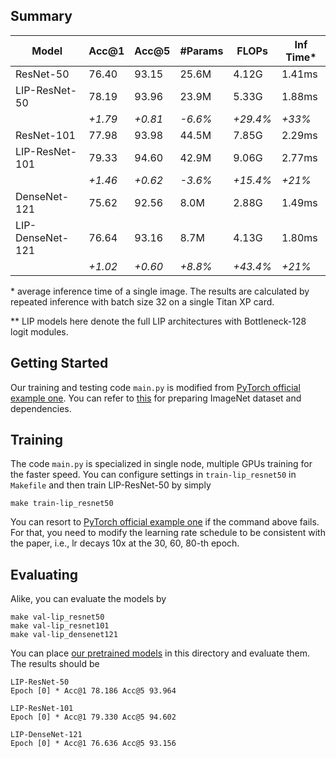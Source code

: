 ## Summary

| Model            | Acc@1   | Acc@5   | #Params | FLOPs    | Inf Time* |
| ---------------- | ------- | ------- | ------- | -------- | --------- |
| ResNet-50        | 76.40   | 93.15   | 25.6M   | 4.12G    | 1.41ms    |
| LIP-ResNet-50    | 78.19   | 93.96   | 23.9M   | 5.33G    | 1.88ms    |
|                  | _+1.79_ | _+0.81_ | _-6.6%_ | _+29.4%_ | _+33%_    |
| ResNet-101       | 77.98   | 93.98   | 44.5M   | 7.85G    | 2.29ms    |
| LIP-ResNet-101   | 79.33   | 94.60   | 42.9M   | 9.06G    | 2.77ms    |
|                  | _+1.46_ | _+0.62_ | _-3.6%_ | _+15.4%_ | _+21%_    |
| DenseNet-121     | 75.62   | 92.56   | 8.0M    | 2.88G    | 1.49ms    |
| LIP-DenseNet-121 | 76.64   | 93.16   | 8.7M    | 4.13G    | 1.80ms    |
|                  | _+1.02_ | _+0.60_ | _+8.8%_ | _+43.4%_ | _+21%_    |


\* average inference time of a single image. The results are calculated by repeated inference with batch size 32 on a single Titan XP card.

\** LIP models here denote the full LIP architectures with Bottleneck-128 logit modules.

## Getting Started
Our training and testing code `main.py` is modified from [PyTorch official example one](https://github.com/pytorch/examples/tree/master/imagenet). You can refer to [this](https://github.com/pytorch/examples/tree/master/imagenet) for preparing ImageNet dataset and dependencies.

## Training
The code `main.py` is specialized in single node, multiple GPUs training for the faster speed. You can configure settings in `train-lip_resnet50` in `Makefile` and then train LIP-ResNet-50 by simply
```
make train-lip_resnet50
```

You can resort to [PyTorch official example one](https://github.com/pytorch/examples/tree/master/imagenet) if the command above fails. For that, you need to modify the learning rate schedule to be consistent with the paper, i.e., lr decays 10x at the 30, 60, 80-th epoch.

## Evaluating
Alike, you can evaluate the models by
```
make val-lip_resnet50
make val-lip_resnet101
make val-lip_densenet121
```

You can place [our pretrained models](https://drive.google.com/drive/folders/1KCt22JTob1hHiPmpLOlgZo3fvTRc11SJ) in this directory and evaluate them. The results should be
```
LIP-ResNet-50
Epoch [0] * Acc@1 78.186 Acc@5 93.964

LIP-ResNet-101
Epoch [0] * Acc@1 79.330 Acc@5 94.602

LIP-DenseNet-121
Epoch [0] * Acc@1 76.636 Acc@5 93.156
```